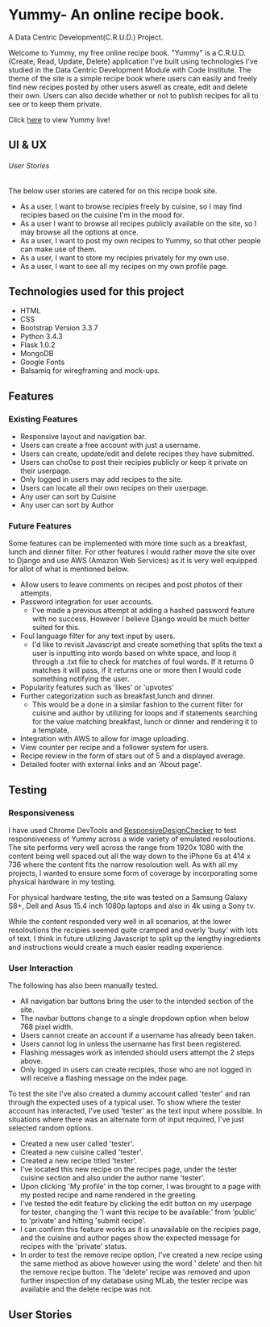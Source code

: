 # Yummy- An online recipe book.
A Data Centric Development(C.R.U.D.) Project.

Welcome to Yummy, my free online recipe book. "Yummy" is a C.R.U.D.(Create, Read, Update, Delete) application I've built using technologies I've studied in the Data Centric Development Module with Code Institute. The theme of the site is a simple recipe book where users can easily and freely find new recipes posted by other users aswell as create, edit and delete their own. Users can also decide whether or not to publish recipes for all to see or to keep them private. 


Click [here](https://data-centric-development.herokuapp.com/) to view Yummy live!


## UI & UX 

###### User Stories
The below user stories are catered for on this recipe book site.
* As a user, I want to browse recipies freely by cuisine, so I may find recipies based on the cuisine I'm in the mood for.
* As a user I want to browse all recipes publicly available on the site, so I may browse all the options at once.
* As a user, I want to post my own recipes to Yummy, so that other people can make use of them.
* As a user, I want to store my recipies privately for my own use.
* As a user, I want to see all my recipes on my own profile page.



## Technologies used for this project
* HTML
* CSS
* Bootstrap Version 3.3.7
* Python 3.4.3
* Flask 1.0.2
* MongoDB
* Google Fonts 
* Balsamiq for wiregframing and mock-ups.


## Features

### Existing Features
* Responsive layout and navigation bar.
* Users can create a free account with just a username.
* Users can create, update/edit and delete recipes they have submitted.
* Users can cho0se to post their recipies publicly or keep it private on their userpage.
* Only logged in users may add recipes to the site.
* Users can locate all their own recipes on their userpage.
* Any user can sort by Cuisine
* Any user can sort by Author


### Future Features
Some features can be implemented with more time such as a breakfast, lunch and dinner filter. For other features I would rather move the site over to Django and use AWS (Amazon Web Services) as it is very well equipped for allot of what is mentioned below.

* Allow users to leave comments on recipes and post photos of their attempts.
* Password integration for user accounts.
    * I've made a previous attempt at adding a hashed password feature with no success. However I believe Django would be much better suited for this. 
* Foul language filter for any text input by users.
    * I'd like to revisit Javascript and create something that splits the text a user is inputting into words based on white space, and loop it through a .txt file to check for matches of foul words. If it returns 0 matches it will pass, if it returns one or more then I would code something notifying the user.
* Popularity features such as 'likes' or 'upvotes'
* Further categorization such as breakfast,lunch and dinner.
    * This would be a done in a similar fashion to the current filter for cuisine and author by utilizing for loops and if statements searching for the value matching breakfast, lunch or dinner and rendering it to a template,
* Integration with AWS to allow for image uploading.
* View counter per recipe and a follower system for users.
* Recipe review in the form of stars out of 5 and a displayed average.
* Detailed footer with external links and an 'About page'. 


## Testing

### Responsiveness
I have used Chrome DevTools and [ResponsiveDesignChecker](https://responsivedesignchecker.com/) to test responsiveness of Yummy across a wide variety of emulated resoloutions.  The site performs very well across the range from 1920x 1080 with the content being well spaced out all the way down to the iPhone 6s at 414 x 736 where the content fits the narrow resoloution well. As with all my projects, I wanted to ensure some form of coverage by incorporating some physical hardware in my testing. 

For physical hardware testing, the site was tested on a Samsung Galaxy S8+, Dell and Asus 15.4 inch 1080p laptops and also in 4k using a Sony tv. 

While the content responded very well in all scenarios, at the lower resoloutions the recipies seemed quite cramped and overly 'busy' with lots of text. I think in future utilizing Javascript to split up the lengthy ingredients and instructions would create a much easier reading experience.

### User Interaction
The following has also been manually tested.
* All navigation bar buttons bring the user to the intended section of the site.
* The navbar buttons change to a single dropdown option when below 768 pixel width.
* Users cannot create an account if a username has already been taken.
* Users cannot log in unless the username has first been registered.
* Flashing messages work as intended should users attempt the 2 steps above.
* Only logged in users can create recipies, those who are not logged in will receive a flashing message on the index page.

To test the site I've also created a dummy account called 'tester' and ran through the expected uses of a typical user. To show where the tester account has interacted, I've used 'tester' as the text input where possible. In situations where there was an alternate form of input required, I've just selected random options.
* Created a new user called 'tester'.
* Created a new cuisine called 'tester'.
* Created a new recipe titled 'tester'.
* I've located this new recipe on the recipes page, under the tester cuisine section and also under the author name 'tester'.
* Upon clicking 'My profile' in the top corner, I was brought to a page with my posted recipe and name rendered in the greeting.
* I've tested the edit feature by clicking the edit button on my userpage for tester, changing the 'I want this recipe to be available:' from 'public' to 'private' and hitting 'submit recipe'.
* I can confirm this feature works as it is unavailable on the recipies page, and the cuisine and author pages show the expected message for recipes with the 'private' status.
* In order to test the remove recipe option, I've created a new recipe using the same method as above however using the word ' delete' and then hit the remove recipe button. The 'delete' recipe was removed and upon further inspection of my database using MLab, the tester recipe was available and the delete recipe was not.

## User Stories


